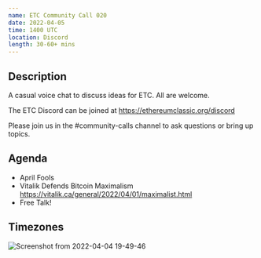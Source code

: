 ```yaml
---
name: ETC Community Call 020
date: 2022-04-05
time: 1400 UTC
location: Discord
length: 30-60+ mins
---
```


## Description

A casual voice chat to discuss ideas for ETC. All are welcome.

The ETC Discord can be joined at https://ethereumclassic.org/discord

Please join us in the #community-calls channel to ask questions or bring up topics.

## Agenda

- April Fools
- Vitalik Defends Bitcoin Maximalism https://vitalik.ca/general/2022/04/01/maximalist.html
- Free Talk!

## Timezones
![Screenshot from 2022-04-04 19-49-46](https://user-images.githubusercontent.com/82910708/161593188-b7742af5-136e-48f8-a42d-a240dd22bc8a.png)

